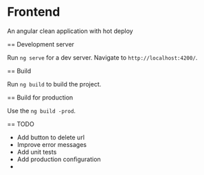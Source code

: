 # Frontend

An angular clean application with hot deploy 

== Development server

Run `ng serve` for a dev server. Navigate to `http://localhost:4200/`.

== Build

Run `ng build` to build the project.

== Build for production

Use the `ng build -prod`.

== TODO
- Add button to delete url 
- Improve error messages
- Add unit tests
- Add production configuration 
- 
